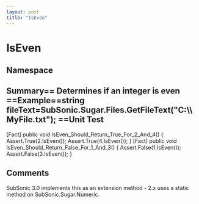 ```yaml
---
layout: post
title: "IsEven"
---
```


# IsEven



<h2>Namespace</h2>

 
  

<h2>Summary== Determines if an integer is even  ==Example==string fileText=SubSonic.Sugar.Files.GetFileText("C:\\MyFile.txt");  ==Unit Test</h2>

 
[Fact] public void IsEven_Should_Return_True_For_2_And_4() {     Assert.True(2.IsEven());     Assert.True(4.IsEven()); } [Fact] public void IsEven_Should_Return_False_For_1_And_3() {     Assert.False(1.IsEven());     Assert.False(3.IsEven()); }  

<h2>Comments</h2>

 SubSonic 3.0 implements this as an extension method - 2.x uses a static method on SubSonic.Sugar.Numeric.
